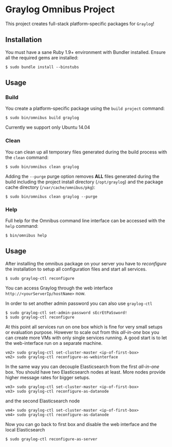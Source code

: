Graylog Omnibus Project
========================
This project creates full-stack platform-specific packages for
`Graylog`!

Installation
------------
You must have a sane Ruby 1.9+ environment with Bundler installed. Ensure all
the required gems are installed:

```shell
$ sudo bundle install --binstubs
```

Usage
-----
### Build

You create a platform-specific package using the `build project` command:

```shell
$ sudo bin/omnibus build graylog
```

Currently we support only Ubuntu 14.04

### Clean

You can clean up all temporary files generated during the build process with
the `clean` command:

```shell
$ sudo bin/omnibus clean graylog
```

Adding the `--purge` purge option removes __ALL__ files generated during the
build including the project install directory (`/opt/graylog`) and
the package cache directory (`/var/cache/omnibus/pkg`):

```shell
$ sudo bin/omnibus clean graylog --purge
```

### Help

Full help for the Omnibus command line interface can be accessed with the
`help` command:

```shell
$ bin/omnibus help
```

Usage
-----
After installing the omnibus package on your server you have to _reconfigure_ the installation
to setup all configuration files and start all services.

```shell
$ sudo graylog-ctl reconfigure
```

You can access Graylog through the web interface `http://<yourServerIp/hostName>` now.

In order to set another admin password you can also use `graylog-ctl`

```shell
$ sudo graylog-ctl set-admin-password sEcrEtPaSsword!
$ sudo graylog-ctl reconfigure
```

At this point all services run on one box which is fine for very small setups or evaluation purpose. However to scale out from this _all-in-one_ box you can create more VMs with only single
services running. A good start is to let the web-interface run on a separate machine.

```shell
vm2> sudo graylog-ctl set-cluster-master <ip-of-first-box>
vm2> sudo graylog-ctl reconfigure-as-webinterface
```

In the same way you can decouple Elasticsearch from the first _all-in-one_ box. You should have
two Elasticsearch nodes at least. More nodes provide higher message rates for bigger setups.

```shell
vm3> sudo graylog-ctl set-cluster-master <ip-of-first-box>
vm3> sudo graylog-ctl reconfigure-as-datanode
```

and the second Elasticsearch node
 
```shell
vm4> sudo graylog-ctl set-cluster-master <ip-of-first-box>
vm4> sudo graylog-ctl reconfigure-as-datanode
```

Now you can go back to first box and disable the web interface and the local Elasticsearch

```shell
$ sudo graylog-ctl reconfigure-as-server
```
